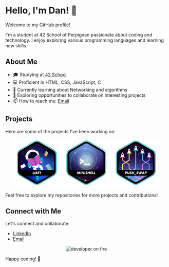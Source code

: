 # Hello, I'm Dan! 👋

Welcome to my GitHub profile!

I'm a student at 42 School of Perpignan passionate about coding and technology. I enjoy exploring various programming languages and learning new skills.

## About Me

- 🎓 Studying at [42 School](https://www.42.fr/)
- 💻 Proficient in HTML, CSS, JavaScript, C
- 🌱 Currently learning about Networking and algorithms
- 🔭 Exploring opportunities to collaborate on interesting projects
- 📫 How to reach me: [Email](mailto:dsylvain@student.42perpignan.fr)

## Projects

Here are some of the projects I've been working on:

<div align="center">

<a href="https://github.com/dansylvain/minishell_common">![42 Badge](https://raw.githubusercontent.com/dansylvain/dansylvain/main/assets/libft.png)</a>
<a href="">![42 Badge](https://github.com/dansylvain/dansylvain/blob/main/assets/minishell.png?raw=true)</a>
<a href="">![42 Badge](https://github.com/dansylvain/dansylvain/blob/main/assets/push_swap.png?raw=true)</a>

</div>

Feel free to explore my repositories for more projects and contributions!

## Connect with Me

Let's connect and collaborate:

- [LinkedIn](https://www.linkedin.com/in/dan-sylvain/)
- [Email](mailto:dsylvain@student.42perpignan.fr)

<p align="center">
<img src="https://media.giphy.com/media/13HgwGsXF0aiGY/giphy.gif" alt="developer on fire"></img></p>

Happy coding! 🚀

